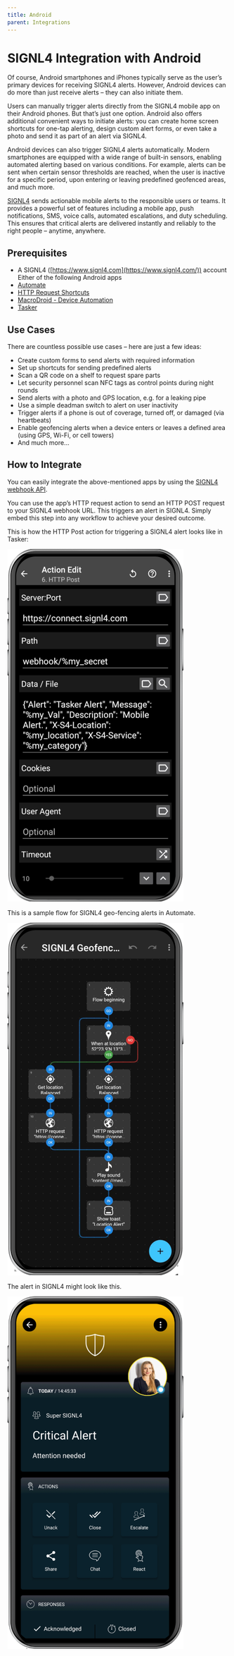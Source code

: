 ```yaml
---
title: Android
parent: Integrations
---
```


# SIGNL4 Integration with Android

Of course, Android smartphones and iPhones typically serve as the user’s primary devices for receiving SIGNL4 alerts. However, Android devices can do more than just receive alerts – they can also initiate them.

Users can manually trigger alerts directly from the SIGNL4 mobile app on their Android phones. But that’s just one option. Android also offers additional convenient ways to initiate alerts: you can create home screen shortcuts for one-tap alerting, design custom alert forms, or even take a photo and send it as part of an alert via SIGNL4.

Android devices can also trigger SIGNL4 alerts automatically. Modern smartphones are equipped with a wide range of built-in sensors, enabling automated alerting based on various conditions. For example, alerts can be sent when certain sensor thresholds are reached, when the user is inactive for a specific period, upon entering or leaving predefined geofenced areas, and much more.

[SIGNL4](https://www.signl4.com) sends actionable mobile alerts to the responsible users or teams. It provides a powerful set of features including a mobile app, push notifications, SMS, voice calls, automated escalations, and duty scheduling. This ensures that critical alerts are delivered instantly and reliably to the right people – anytime, anywhere.

## Prerequisites

- A SIGNL4 ([https://www.signl4.com](https://www.signl4.com/)) account
Either of the following Android apps  
- [Automate](https://play.google.com/store/apps/details?id=com.llamalab.automate)
- [HTTP Request Shortcuts](https://play.google.com/store/apps/details?id=ch.rmy.android.http_shortcuts)
- [MacroDroid - Device Automation](https://play.google.com/store/apps/details?id=com.arlosoft.macrodroid)
- [Tasker](https://play.google.com/store/apps/details?id=net.dinglisch.android.taskerm)

## Use Cases

There are countless possible use cases – here are just a few ideas:

- Create custom forms to send alerts with required information
- Set up shortcuts for sending predefined alerts
- Scan a QR code on a shelf to request spare parts
- Let security personnel scan NFC tags as control points during night rounds
- Send alerts with a photo and GPS location, e.g. for a leaking pipe
- Use a simple deadman switch to alert on user inactivity
- Trigger alerts if a phone is out of coverage, turned off, or damaged (via heartbeats)
- Enable geofencing alerts when a device enters or leaves a defined area (using GPS, Wi-Fi, or cell towers)
- And much more...

## How to Integrate

You can easily integrate the above-mentioned apps by using the [SIGNL4 webhook API](https://docs.signl4.com/integrations/webhook/webhook.html).

You can use the app’s HTTP request action to send an HTTP POST request to your SIGNL4 webhook URL. This triggers an alert in SIGNL4. Simply embed this step into any workflow to achieve your desired outcome.

This is how the HTTP Post action for triggering a SIGNL4 alert looks like in Tasker:

![SIGNL4 Tasker](signl4-tasker.png)

This is a sample flow for SIGNL4 geo-fencing alerts in Automate.

![SIGNL4 Automate](signl4-automate.png)

The alert in SIGNL4 might look like this.

![SIGNL4 Alert](signl4-alert.png)

